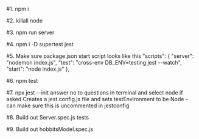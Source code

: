 #1. npm i

#2. killall node
<!-- Use this if port # is already being ran elsewhere -->

#3. npm run server

#4. npm i -D supertest jest
<!-- Add supertest and jest as dev dependencies  -->

#5. Make sure package.json start script looks like this 
  "scripts": {
    "server": "nodemon index.js",
    "test": "cross-env DB_ENV=testing jest --watch",
    "start": "node index.js"
  },

#6. npm test

#7. npx jest --init 
answer no to questions in terminal and select node if asked
Creates a jest.config.js file and sets testEnvironment to be Node - can make sure this is uncommented in jestconfig 

#8. Build out Server.spec.js tests 

#9. Build out hobbitsModel.spec.js 







